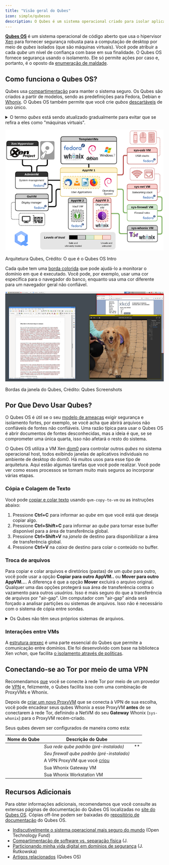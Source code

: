 ```yaml
---
title: "Visão geral do Qubes"
icon: simple/qubesos
description: O Qubes é um sistema operacional criado para isolar aplicativos dentro de *qubes* (anteriormente "VMs") para aumentar a segurança.
---
```


[**Qubes OS**](../desktop.md#qubes-os) é um sistema operacional de código aberto que usa o hipervisor [Xen](https://en.wikipedia.org/wiki/Xen) para fornecer segurança robusta para a computação de desktop por meio de *qubes* isolados (que são máquinas virtuais). Você pode atribuir a cada *qube* um nível de confiança com base em sua finalidade. O Qubes OS fornece segurança usando o isolamento. Ele só permite ações por caso e, portanto, é o oposto da [enumeração de maldade](https://ranum.com/security/computer_security/editorials/dumb).

## Como funciona o Qubes OS?

Qubes usa [compartimentação](https://qubes-os.org/intro) para manter o sistema seguro. Os Qubes são criados a partir de modelos, sendo as predefinições para Fedora, Debian e [Whonix](../desktop.md#whonix). O Qubes OS também permite que você crie *qubos* [descartáveis](https://qubes-os.org/doc/how-to-use-disposables) de uso único.

<details class="note" markdown>
<summary>O termo <em>qubes</em> está sendo atualizado gradualmente para evitar que se refira a eles como "máquinas virtuais".</summary>

Algumas das informações aqui e na documentação do Qubes OS podem conter linguagem conflitante, pois o termo "appVM" está sendo gradualmente alterado para "qube". Os Qubes não são máquinas virtuais inteiras, mas mantêm funcionalidades semelhantes às das VMs.

</details>

![Arquitetura de Qubes](../assets/img/qubes/qubes-trust-level-architecture.png)
<figcaption>Arquitetura Qubes, Crédito: O que é o Qubes OS Intro</figcaption>

Cada qube tem uma [borda colorida](https://qubes-os.org/screenshots) que pode ajudá-lo a monitorar o domínio em que é executado. Você pode, por exemplo, usar uma cor específica para o navegador do banco, enquanto usa uma cor diferente para um navegador geral não confiável.

![Borda colorida](../assets/img/qubes/r4.0-xfce-three-domains-at-work.png)
<figcaption>Bordas da janela do Qubes, Crédito: Qubes Screenshots</figcaption>

## Por Que Devo Usar Qubes?

O Qubes OS é útil se o seu [modelo de ameaças](../basics/threat-modeling.md) exigir segurança e isolamento fortes, por exemplo, se você acha que abrirá arquivos não confiáveis de fontes não confiáveis. Uma razão típica para usar o Qubes OS é abrir documentos de fontes desconhecidas, mas a ideia é que, se se comprometer uma única quarta, isso não afetará o resto do sistema.

O Qubes OS utiliza a VM Xen [dom0](https://wiki.xenproject.org/wiki/Dom0) para controlar outros *qubes* no sistema operacional host, todos exibindo janelas de aplicativos individuais no ambiente de desktop do dom0. Há muitos usos para esse tipo de arquitetura. Aqui estão algumas tarefas que você pode realizar. Você pode ver como esses processos se tornam muito mais seguros ao incorporar várias etapas.

### Cópia e Colagem de Texto

Você pode [copiar e colar texto](https://qubes-os.org/doc/how-to-copy-and-paste-text) usando `qvm-copy-to-vm` ou as instruções abaixo:

1. Pressione **Ctrl+C** para informar ao *qube* em que você está que deseja copiar algo.
2. Pressione **Ctrl+Shift+C** para informar ao *qube* para tornar esse buffer disponível para a área de transferência global.
3. Pressione **Ctrl+Shift+V** na *janela* de destino para disponibilizar a área de transferência global.
4. Pressione **Ctrl+V** na *caixa* de destino para colar o conteúdo no buffer.

### Troca de arquivos

Para copiar e colar arquivos e diretórios (pastas) de um *qube* para outro, você pode usar a opção **Copiar para outro AppVM..** ou **Mover para outro AppVM...**. A diferença é que a opção **Mover** excluirá o arquivo original. Qualquer uma das opções protegerá sua área de transferência contra o vazamento para outros *usuários*. Isso é mais seguro do que a transferência de arquivos por "air-gap". Um computador com "air-gap" ainda será forçado a analisar partições ou sistemas de arquivos. Isso não é necessário com o sistema de cópia entre sondas.

<details class="note" markdown>
<summary>Os Qubes não têm seus próprios sistemas de arquivos.</summary>

Você pode [copiar e mover arquivos](https://qubes-os.org/doc/how-to-copy-and-move-files) entre os *qubies*. Ao fazer isso, as alterações não são feitas imediatamente e podem ser facilmente desfeitas em caso de acidente. Quando você executa um *qube*, ele não tem um sistema de arquivos persistente. Você pode criar e excluir arquivos, mas essas alterações são efêmeras.

</details>

### Interações entre VMs

A [estrutura qrexec](https://qubes-os.org/doc/qrexec) é uma parte essencial do Qubes que permite a comunicação entre domínios. Ele foi desenvolvido com base na biblioteca Xen *vchan*, que facilita [o isolamento através de políticas](https://qubes-os.org/news/2020/06/22/new-qrexec-policy-system).

## Conectando-se ao Tor por meio de uma VPN

Recomendamos [que](../advanced/tor-overview.md) você se conecte à rede Tor por meio de um provedor de [VPN](../vpn.md) e, felizmente, o Qubes facilita isso com uma combinação de ProxyVMs e Whonix.

Depois de [criar um novo ProxyVM](https://forum.qubes-os.org/t/configuring-a-proxyvm-vpn-gateway/19061) que se conecta à VPN de sua escolha, você pode encadear seus qubes Whonix a esse ProxyVM **antes** de se conectarem à rede Tor, definindo a NetVM do seu **Gateway** Whonix (`sys-whonix`) para o ProxyVM recém-criado.

Seus qubes devem ser configurados de maneira como esta:

| Nome do Qube | Descrição do Qube                                                                                    |    |
| ------------ | ---------------------------------------------------------------------------------------------------- | -- |
|              | *Sua rede qube padrão (pré-instalado)*                                                               | ** |
|              | *Seu firewall qube padrão (pré-instalado)*                                                           |    |
|              | A VPN ProxyVM que você [criou](https://forum.qubes-os.org/t/configuring-a-proxyvm-vpn-gateway/19061) |    |
|              | Sua Whonix Gateway VM                                                                                |    |
|              | Sua Whonix Workstation VM                                                                            |    |

## Recursos Adicionais

Para obter informações adicionais, recomendamos que você consulte as extensas páginas de documentação do Qubes OS localizadas no [site do Qubes OS](https://qubes-os.org/doc). Cópias off-line podem ser baixadas do [repositório de documentação](https://github.com/QubesOS/qubes-doc) do Qubes OS.

- [Indiscutivelmente o sistema operacional mais seguro do mundo](https://opentech.fund/news/qubes-os-arguably-the-worlds-most-secure-operating-system-motherboard) (Open Technology Fund)
- [Compartimentação de software vs. separação física](https://invisiblethingslab.com/resources/2014/Software_compartmentalization_vs_physical_separation.pdf) (J.
- [Particionando minha vida digital em domínios de segurança](https://blog.invisiblethings.org/2011/03/13/partitioning-my-digital-life-into.html) (J. Rutkowska)
- [Artigos relacionados](https://qubes-os.org/news/categories/#articles) (Qubes OS)
